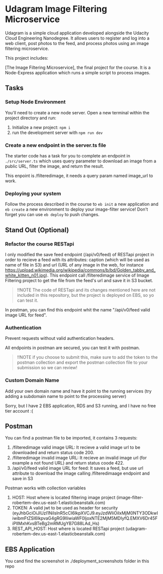 # Udagram Image Filtering Microservice

Udagram is a simple cloud application developed alongside the Udacity Cloud Engineering Nanodegree. It allows users to register and log into a web client, post photos to the feed, and process photos using an image filtering microservice.

This project includes:

[The Image Filtering Microservice], the final project for the course. It is a Node-Express application which runs a simple script to process images.

## Tasks

### Setup Node Environment

You'll need to create a new node server. Open a new terminal within the project directory and run:

1. Initialize a new project: `npm i`
2. run the development server with `npm run dev`

### Create a new endpoint in the server.ts file

The starter code has a task for you to complete an endpoint in `./src/server.ts` which uses query parameter to download an image from a public URL, filter the image, and return the result.

This enpoint is /filteredimage, it needs a query param named image_url to work.

### Deploying your system

Follow the process described in the course to `eb init` a new application and `eb create` a new environment to deploy your image-filter service! Don't forget you can use `eb deploy` to push changes.

## Stand Out (Optional)

### Refactor the course RESTapi

I only modified the save feed endpoint (/api/v0/feed) of RESTapi project in order to recieve a feed with its attributes: caption (which will be used as name of file in S3) and url (URL of any image in the web, for instance https://upload.wikimedia.org/wikipedia/commons/b/bd/Golden_tabby_and_white_kitten_n01.jpg). This endpoint call /filteredimage service of Image Filtering project to get the file from the feed's url and save it in S3 bucket.

> !!NOTE The code of RESTapi and its changes mentioned here are not included in this repository, but the project is deployed on EBS, so yo can test it.

In postman, you can find this endpoint whit the name "/api/v0/feed valid image URL for feed".

### Authentication

Prevent requests without valid authentication headers.

All endpoints in postman are secured, you can test it with postman.

> !!NOTE if you choose to submit this, make sure to add the token to the postman collection and export the postman collection file to your submission so we can review!

### Custom Domain Name

Add your own domain name and have it point to the running services (try adding a subdomain name to point to the processing server)

Sorry, but I have 2 EBS application, RDS and S3 running, and I have no free tier account :(

## Postman

You can find a postman file to be imported, it contains 3 requests:

1. /filteredimage valid image URL: It recieve a valid image url to be downloaded and return status code 200.
2. /filteredimage invalid image URL: It recieve an invalid image url (for example a not found URL) and return status coode 422.
3. /api/v0/feed valid image URL for feed: It saves a feed, but use url attribute to download the image calling /filteredimaage endpoint and save in S3

Postman works with collection variables

1. HOST: Host where is located filtering image project (image-filter-robertem-dev.us-east-1.elasticbeanstalk.com)
2. TOKEN: A valid jwt to be used as header for security (eyJhbGciOiJIUzI1NiIsInR5cCI6IkpXVCJ9.eyJzdWIiOiIxMjM0NTY3ODkwIiwibmFtZSI6IkpvaG4gRG9lIiwiaWF0IjoxNTE2MjM5MDIyfQ.EMXV6Dr45FiPlIMxhKvsBTeBg2mRMUgYB7G88LAd_Hs)
3. REST_API_HOST: Host where is located RESTapi project (udagram-robertem-dev.us-east-1.elasticbeanstalk.com)

## EBS Application

You cand find the screenshot in ./deployment_screenshots folder in this repo
